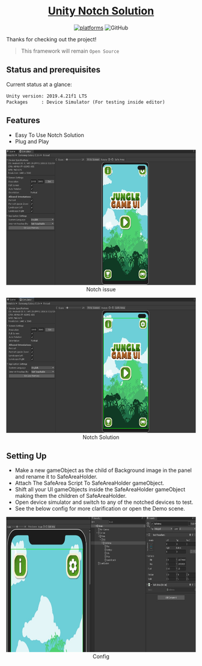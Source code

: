 <h1 align="center" style="border-bottom: none;">
  <a href="https://github.com/MohitSethi99/UnityNotchSolution/">Unity Notch Solution</a>
</h1>

<p align="center">
  <a href=""><img alt="platforms" src="https://img.shields.io/badge/platform-Unity-blue?style=flat-square"/></a>
  <img alt="GitHub" src="https://img.shields.io/github/license/MohitSethi99/UnityNotchSolution?color=blue&style=flat-square">
  <br/>
</p>

Thanks for checking out the project!

> This framework will remain `Open Source`

## Status and prerequisites

Current status at a glance:
```
Unity version: 2019.4.21f1 LTS
Packages     : Device Simulator (For testing inside editor)
```


## Features

- Easy To Use Notch Solution
- Plug and Play

<p align="center">
    <img height="360" src="Documentation/NotchIssue.jpg" alt="NotchIssue" />
    <br>
    Notch issue
</p>

<p align="center">
    <img height="360" src="Documentation/NotchSolution.jpg" alt="NotchSolution" />
    <br>
    Notch Solution
</p>


## Setting Up

- Make a new gameObject as the child of Background image in the panel and rename it to SafeAreaHolder.
- Attach The SafeArea Script To SafeAreaHolder gameObject.
- Shift all your UI gameObjects inside the SafeAreaHolder gameObject making them the children of SafeAreaHolder.
- Open device simulator and switch to any of the notched devices to test.
- See the below config for more clarification or open the Demo scene.

<p align="center">
    <img height="360" src="Documentation/Config.jpg" alt="Config" />
    <br>
    Config
</p>
